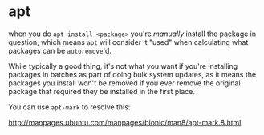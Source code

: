 # apt

when you do `apt install <package>` you're _manually_ install the package in
question, which means `apt` will consider it "used" when calculating what packages can be `autoremove`'d.

While typically a good thing, it's not what you want if you're installing packages in batches as part of
doing bulk system updates, as it means the packages you install won't be removed if you ever remove the
original package that required they be installed in the first place.

You can use `apt-mark` to resolve this:

http://manpages.ubuntu.com/manpages/bionic/man8/apt-mark.8.html
